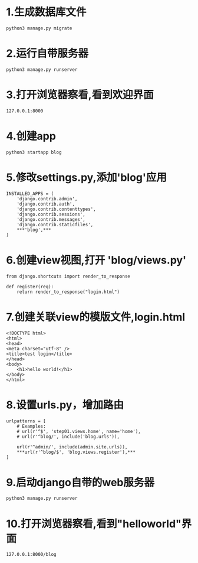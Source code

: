 # 1.生成数据库文件
    python3 manage.py migrate 

# 2.运行自带服务器
    python3 manage.py runserver

# 3.打开浏览器察看,看到欢迎界面
    127.0.0.1:8000

# 4.创建app
    python3 startapp blog

# 5.修改settings.py,添加'blog'应用
    INSTALLED_APPS = (
        'django.contrib.admin',
        'django.contrib.auth',
        'django.contrib.contenttypes',
        'django.contrib.sessions',
        'django.contrib.messages',
        'django.contrib.staticfiles',
        ***'blog',***
    )

# 6.创建view视图,打开 'blog/views.py'

    from django.shortcuts import render_to_response

    def register(req):
        return render_to_response("login.html")


# 7.创建关联view的模版文件,login.html

    <!DOCTYPE html>
    <html>
    <head>
    <meta charset="utf-8" />
    <title>test login</title>
    </head>
    <body>
        <h1>hello world!</h1>
    </body>
    </html>

# 8.设置urls.py，增加路由

    urlpatterns = [
        # Examples:
        # url(r'^$', 'step01.views.home', name='home'),
        # url(r'^blog/', include('blog.urls')),

        url(r'^admin/', include(admin.site.urls)),
        ***url(r'^blog/$', 'blog.views.register'),***
    ]

# 9.启动django自带的web服务器
    python3 manage.py runserver


# 10.打开浏览器察看,看到"helloworld"界面
    127.0.0.1:8000/blog
